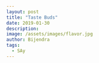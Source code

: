 ```yaml
---
layout: post
title: "Taste Buds"
date: 2019-01-30
description: 
image: /assets/images/flavor.jpg
author: Bijendra
tags: 
  - SAy
---
```

<p></p>
<div id="chart"></div>
<style>
.viz-biPartite-mainBar rect{
  fill-opacity: 0;
  stroke-width: 0.5px;
  stroke: rgb(0, 0, 0);
  stroke-opacity: 0;
}
.viz-biPartite-mainBar .perc{
  fill:white;
  text-anchor:middle;
  font-size:12px;
}
.viz-biPartite-subBar{
	shape-rendering:crispEdges;
}
.edges{
	stroke:none;
	fill-opacity:0.3;
}
.label{
  stroke-opacity: .4;
  stroke:black;
  fill-opacity: 1;
  fill: black;
}
    </style>
<script src="https://d3js.org/d3.v4.min.js"></script>
<script src="/assets/js/viz.js"></script>
<script src="https://cdnjs.cloudflare.com/ajax/libs/d3-legend/2.13.0/d3-legend.js"></script>
<script>
width = 700;
height = 700;
var mainData=[];
var meatData=[];
var views=[];
d3.queue()
	.defer(d3.json,"/data/food.json")
	.await(start);
var color = {sajilokitchen:"#3366CC", kukmandu:"#DC3912", learntocookwithme:"#FF9900",yummyfoodworld:"#109618",yummynepalikitchen:"#990099",chefsuni:"#0099C6"};
var svg = d3.select("#chart").append("svg")
        .attr("viewBox", "0 0 900 800")
        .attr("width", 960).attr("height", 800);
svg.append("text")
    .attr("x",200).attr("y",30)
    .attr("class","header")
    .text("Veg or Non Veg");
svg.append("text").attr("x",700).attr("y",170)
    .attr("class","header")
    .text("Meat");
svg.append("text").attr("x",250).attr("y",380)
    .attr("class","header")
    .text("Dish");
var legendColor = d3.scaleOrdinal()
		.domain(["Sajilo Kitchen", "Kukmandu", "Learn To Cook With Me","Yummy Food World","Yummy Nepali Kitchen","Chef Suni" ])
        .range(["#3366CC", '#DC3912', "#FF9900","#109618","#990099","#0099C6"]);
function start(error,data){
    var legend = svg.append("g")
        .attr("class", "legendOrdinal")
        .attr("transform", "translate(700,0)");
    var legendOrdinal = d3.legendColor()
                .scale(legendColor)
                .orient("vertical")
                 .title("");
    svg.select(".legendOrdinal")
        .call(legendOrdinal);
    data.forEach(function(d){
        views.push(parseInt(d.viewCount));
		var cell = [];
		cell.push((d.name).toLowerCase());
		cell.push(d.dish);
		cell.push(+d.viewCount);
		cell.push(d.totalCount);
		cell.push(d.type.toLowerCase());
		mainData.push(cell);
		if (d.dish.toLowerCase() === "meat"){
			var newCell = [];
			newCell.push((d.name).toLowerCase());
			newCell.push(d.item);
			newCell.push(+d.viewCount);
			meatData.push(newCell);
		};
        });
	var scale = d3.scaleLog()
			.domain([d3.min(views), d3.max(views)])
			.range([1,20]);
	for (i = 0; i < meatData.length; i++) { 
			meatData[i][2] = scale(meatData[i][2])
		};
	for (i = 0; i < mainData.length; i++) { 
		mainData[i][2] =scale(mainData[i][2])
	};
	var g =[svg.append("g").attr("transform","translate(150,40)")
		,svg.append("g").attr("transform","translate(650,200)"),
		svg.append("g").attr("transform","translate(150,400)")];
	var bp=[viz.biPartite()
		.data(mainData)
		.min(10)
		.pad(1)
		.height(300)
		.width(200)
		.barSize(49)
		.orient("vertical")
		.edgeMode("straight")
		.fill(d=>color[d.primary]),
		viz.biPartite()
		.data(meatData)
		.keyPrimary(d=>d[0])
		.keySecondary(d=>d[1])
		.value(d=>d[2])
		.min(10)
		.pad(1)
		.height(400)
		.width(200)
		.barSize(50)
		.orient("vertical")
		.edgeMode("straight")
		.fill(d=>color[d.primary]),
		viz.biPartite()
		.data(mainData)
		.keyPrimary(d=>d[0])
		.keySecondary(d=>d[4])
		.value(d=>d[2])
		.min(10)
		.pad(1)
		.height(400)
		.width(200)
		.barSize(50)
		.orient("vertical")
		.edgeMode("straight")
		.fill(d=>color[d.primary])
	];
[0,1,2].forEach(function(i){
	g[i].call(bp[i]);
	g[i].selectAll(".viz-biPartite-mainBar")
	.on("mouseover",mouseover)
    .on("mouseout",mouseout);
    g[i].append("text").attr("x",-50).attr("y",-8).style("text-anchor","middle").text("Channel");
    if (i === 1){
        g[i].append("text").attr("x", 200).attr("y",-8).style("text-anchor","middle").text("Meat Type");
    }else if (i === 2){
        g[i].append("text").attr("x", 250).attr("y",-8).style("text-anchor","middle").text("Dish");
    }else{
       g[i].append("text").attr("x", 250).attr("y",-8).style("text-anchor","middle").text("Diet"); 
    };
	g[i].selectAll(".viz-biPartite-mainBar").append("text").attr("class","label")
		.attr("x",d=>(d.part=="primary"? -30: 30))
		.attr("y",d=>+6)
		.text(d=>d.key)
		.attr("text-anchor",d=>(d.part=="primary"? "end": "start"));
g[i].selectAll(".viz-biPartite-mainBar").append("text").attr("class","perc")
	.attr("x",d=>(d.part=="primary"? 10: -10))
	.text(function(d){ return d3.format("0.0%")(d.percent)})
	.attr("text-anchor",d=>(d.part=="primary"? "end": "start"));
});
function mouseover(d){
	[0,1,2].forEach(function(i){
		bp[i].mouseover(d);
		g[i].selectAll(".viz-biPartite-mainBar").select(".perc")
		.text(function(d){ return d3.format("0.0%")(d.percent)});
	});
}
function mouseout(d){
	[0,1,2].forEach(function(i){
		bp[i].mouseout(d);
		g[i].selectAll(".viz-biPartite-mainBar").select(".perc")
		.text(function(d){ return d3.format("0.0%")(d.percent)});
	});
};
};
</script>